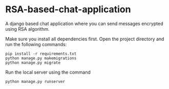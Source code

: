 # RSA-based-chat-application
A django based chat application where you can send messages encrypted using RSA algorithm.

Make sure you install all dependencies first.
Open the project directory and run the following commands:
```
pip install -r requirements.txt
python manage.py makemigrations
python manage.py migrate
```

Run the local server using the command
```
python manage.py runserver
```

